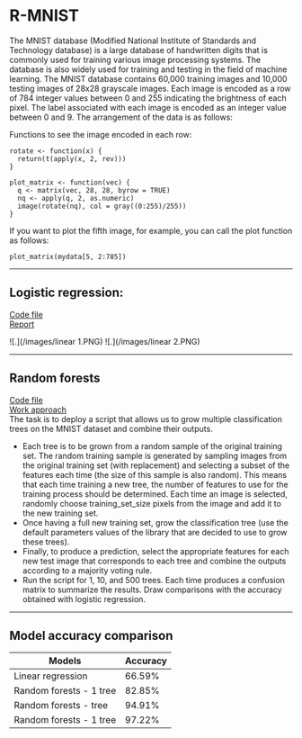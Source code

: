# R-MNIST
The MNIST database (Modified National Institute of Standards and Technology database) is a large database of handwritten digits that is commonly used for training various image processing systems. The database is also widely used for training and testing in the field of machine learning. The MNIST database contains 60,000 training images and 10,000 testing images of  28x28 grayscale images. Each image is encoded as a row of 784 integer values between 0 and 255 indicating the brightness of each pixel. The label associated with each image is encoded as an integer value between 0 and 9. The arrangement of the data is as follows:

Functions to see the image encoded in each row:

```
rotate <- function(x) {
  return(t(apply(x, 2, rev)))
}
```

```
plot_matrix <- function(vec) {
  q <- matrix(vec, 28, 28, byrow = TRUE)
  nq <- apply(q, 2, as.numeric)
  image(rotate(nq), col = gray((0:255)/255))
}
```

If you want to plot the fifth image, for example, you can call the plot function as follows: 

```
plot_matrix(mydata[5, 2:785])
```

-----

## Logistic regression:
[Code file](https://github.com/Janette-Le/R-MNIST/blob/main/Codes%20-%20Logistic%20regression.R)<br>
[Report](https://github.com/Janette-Le/R-MNIST/blob/main/Logistic%20Regression%20report.pdf)<br>

![.](/images/linear 1.PNG)
![.](/images/linear 2.PNG)

-----

## Random forests
[Code file](https://github.com/Janette-Le/R-MNIST/blob/main/Codes%20-%20Random%20forest.R)<br>
[Work approach](https://github.com/Janette-Le/R-MNIST/blob/main/Random%20forests%20report.pdf)<br>
The task is to deploy a script that allows us to grow multiple classification trees on the MNIST dataset and combine their outputs. 
- Each tree is to be grown from a random sample of the original training set. The random training sample is generated by sampling images from the original training set (with replacement) and selecting a subset of the features each time (the size of this sample is also random). This means that each time training a new tree, the number of features to use for the training process should be determined. Each time an image is selected, randomly choose training_set_size pixels from the image and add it to the new training set. 
- Once having a full new training set, grow the classification tree (use the default parameters values of the library that are decided to use to grow these trees).  
- Finally, to produce a prediction, select the appropriate features for each new test image that corresponds to each tree and combine the outputs according to a majority voting rule.
- Run the script for 1, 10, and 500 trees. Each time produces a confusion matrix to summarize the results. Draw comparisons with the accuracy obtained with logistic regression.

----

## Model accuracy comparison

| Models | Accuracy |
| ------------- | ------------- |
| Linear regression  | 66.59%  |
| Random forests - 1 tree| 82.85% |
| Random forests -  tree| 94.91% |
| Random forests - 1 tree| 97.22% |
